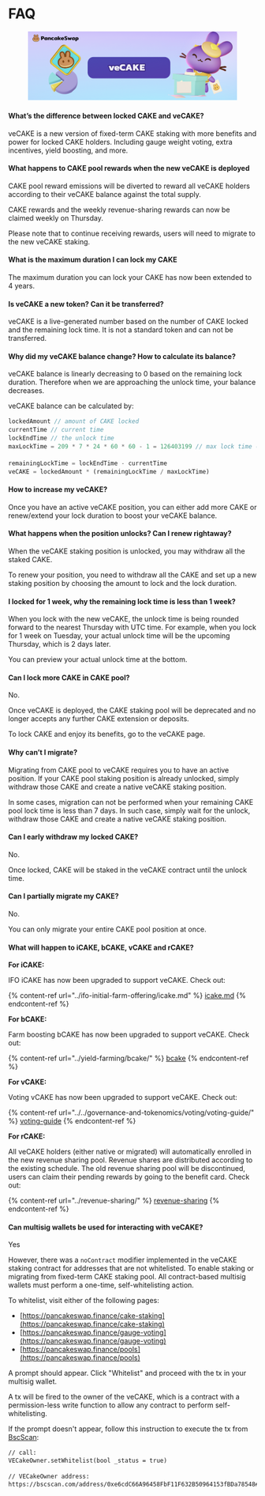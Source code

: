 # FAQ

<figure><img src="../../.gitbook/assets/image (352).png" alt=""><figcaption></figcaption></figure>

#### What’s the difference between locked CAKE and veCAKE? <a href="#bb73a991-c71b-402c-a0c3-64b8666626c2" id="bb73a991-c71b-402c-a0c3-64b8666626c2"></a>

veCAKE is a new version of fixed-term CAKE staking with more benefits and power for locked CAKE holders. Including gauge weight voting, extra incentives, yield boosting, and more.

#### What happens to CAKE pool rewards when the new veCAKE is deployed <a href="#a078f885-3eed-4b91-98fc-1d7062415da3" id="a078f885-3eed-4b91-98fc-1d7062415da3"></a>

CAKE pool reward emissions will be diverted to reward all veCAKE holders according to their veCAKE balance against the total supply.

CAKE rewards and the weekly revenue-sharing rewards can now be claimed weekly on Thursday.

Please note that to continue receiving rewards, users will need to migrate to the new veCAKE staking.

#### What is the maximum duration I can lock my CAKE <a href="#id-9224ca4c-1f31-4052-8ed7-3bb896e396f3" id="id-9224ca4c-1f31-4052-8ed7-3bb896e396f3"></a>

The maximum duration you can lock your CAKE has now been extended to 4 years.

#### Is veCAKE a new token? Can it be transferred? <a href="#id-26bce2a7-fb4c-453c-b4bb-e2d446660c77" id="id-26bce2a7-fb4c-453c-b4bb-e2d446660c77"></a>

veCAKE is a live-generated number based on the number of CAKE locked and the remaining lock time. It is not a standard token and can not be transferred.

#### Why did my veCAKE balance change? How to calculate its balance? <a href="#id-52f27118-bbf3-448b-9ffe-e9e1a9dd97ef" id="id-52f27118-bbf3-448b-9ffe-e9e1a9dd97ef"></a>

veCAKE balance is linearly decreasing to 0 based on the remaining lock duration. Therefore when we are approaching the unlock time, your balance decreases.

veCAKE balance can be calculated by:

```javascript
lockedAmount // amount of CAKE locked
currentTime // current time
lockEndTime // the unlock time
maxLockTime = 209 * 7 * 24 * 60 * 60 - 1 = 126403199 // max lock time (4 years)

remainingLockTime = lockEndTime - currentTime
veCAKE = lockedAmount * (remainingLockTime / maxLockTime)
```

#### How to increase my veCAKE? <a href="#dddbafc4-7361-46a3-a040-09812f8a660e" id="dddbafc4-7361-46a3-a040-09812f8a660e"></a>

Once you have an active veCAKE position, you can either add more CAKE or renew/extend your lock duration to boost your veCAKE balance.

#### What happens when the position unlocks? Can I renew rightaway? <a href="#a819a132-aa20-41f1-9d92-3227ad0e2ead" id="a819a132-aa20-41f1-9d92-3227ad0e2ead"></a>

When the veCAKE staking position is unlocked, you may withdraw all the staked CAKE.

To renew your position, you need to withdraw all the CAKE and set up a new staking position by choosing the amount to lock and the lock duration.

#### I locked for 1 week, why the remaining lock time is less than 1 week? <a href="#id-79f8be72-0138-48da-a609-e47a091be03c" id="id-79f8be72-0138-48da-a609-e47a091be03c"></a>

When you lock with the new veCAKE, the unlock time is being rounded forward to the nearest Thursday with UTC time. For example, when you lock for 1 week on Tuesday, your actual unlock time will be the upcoming Thursday, which is 2 days later.

You can preview your actual unlock time at the bottom.

#### Can I lock more CAKE in CAKE pool? <a href="#id-2cc44f53-8e03-48dd-8caa-66c4942c9d39" id="id-2cc44f53-8e03-48dd-8caa-66c4942c9d39"></a>

No.

Once veCAKE is deployed, the CAKE staking pool will be deprecated and no longer accepts any further CAKE extension or deposits.

To lock CAKE and enjoy its benefits, go to the veCAKE page.

#### Why can’t I migrate? <a href="#id-4d8fd967-e743-4496-b030-5955be861373" id="id-4d8fd967-e743-4496-b030-5955be861373"></a>

Migrating from CAKE pool to veCAKE requires you to have an active position. If your CAKE pool staking position is already unlocked, simply withdraw those CAKE and create a native veCAKE staking position.

In some cases, migration can not be performed when your remaining CAKE pool lock time is less than 7 days. In such case, simply wait for the unlock, withdraw those CAKE and create a native veCAKE staking position.

#### Can I early withdraw my locked CAKE? <a href="#id-5972f3cf-81dd-46d4-8a85-7972d722a53c" id="id-5972f3cf-81dd-46d4-8a85-7972d722a53c"></a>

No.

Once locked, CAKE will be staked in the veCAKE contract until the unlock time.

#### Can I partially migrate my CAKE? <a href="#id-0c4cdba6-7994-4fed-80d1-76597444f761" id="id-0c4cdba6-7994-4fed-80d1-76597444f761"></a>

No.

You can only migrate your entire CAKE pool position at once.

#### What will happen to iCAKE, bCAKE, vCAKE and rCAKE? <a href="#d828038d-6066-469e-a8d3-5bf4b95699b2" id="d828038d-6066-469e-a8d3-5bf4b95699b2"></a>

**For iCAKE:**

IFO iCAKE has now been upgraded to support veCAKE. Check out:

{% content-ref url="../ifo-initial-farm-offering/icake.md" %}
[icake.md](../ifo-initial-farm-offering/icake.md)
{% endcontent-ref %}

**For bCAKE:**

Farm boosting bCAKE has now been upgraded to support veCAKE. Check out:

{% content-ref url="../yield-farming/bcake/" %}
[bcake](../yield-farming/bcake/)
{% endcontent-ref %}

**For vCAKE:**

Voting vCAKE has now been upgraded to support veCAKE. Check out:

{% content-ref url="../../governance-and-tokenomics/voting/voting-guide/" %}
[voting-guide](../../governance-and-tokenomics/voting/voting-guide/)
{% endcontent-ref %}

**For rCAKE:**

All veCAKE holders (either native or migrated) will automatically enrolled in the new revenue sharing pool. Revenue shares are distributed according to the existing schedule. The old revenue sharing pool will be discontinued, users can claim their pending rewards by going to the benefit card. Check out:

{% content-ref url="../revenue-sharing/" %}
[revenue-sharing](../revenue-sharing/)
{% endcontent-ref %}

#### Can multisig wallets be used for interacting with veCAKE?

Yes

However, there was a `noContract` modifier implemented in the veCAKE staking contract for addresses that are not whitelisted. To enable staking or migrating from fixed-term CAKE staking pool. All contract-based multisig wallets must perform a one-time, self-whitelisting action.

To whitelist, visit either of the following pages:

* [https://pancakeswap.finance/cake-staking](https://pancakeswap.finance/cake-staking)
* [https://pancakeswap.finance/gauge-voting](https://pancakeswap.finance/gauge-voting)
* [https://pancakeswap.finance/pools](https://pancakeswap.finance/pools)

A prompt should appear. Click "Whitelist" and proceed with the tx in your multisig wallet.

A tx will be fired to the owner of the veCAKE, which is a contract with a permission-less write function to allow any contract to perform self-whitelisting.

If the prompt doesn't appear, follow this instruction to execute the tx from [BscScan](https://bscscan.com/address/0xe6cdC66A96458FbF11F632B50964153fBDa78548#writeContract#F11):

```
// call:
VECakeOwner.setWhitelist(bool _status = true)

// VECakeOwner address:
https://bscscan.com/address/0xe6cdC66A96458FbF11F632B50964153fBDa78548#writeContract#F11
```


